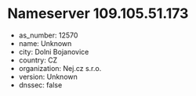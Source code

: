 # Nameserver 109.105.51.173

* as_number: 12570
* name: Unknown
* city: Dolni Bojanovice
* country: CZ
* organization: Nej.cz s.r.o.
* version: Unknown
* dnssec: false
